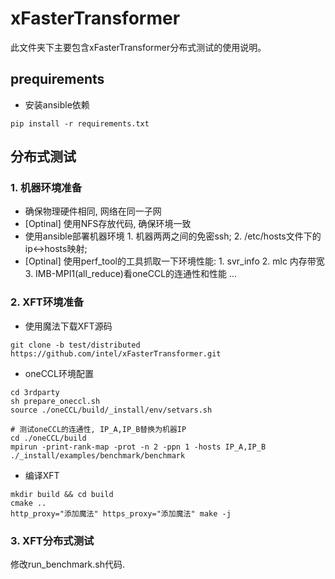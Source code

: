 # xFasterTransformer

此文件夹下主要包含xFasterTransformer分布式测试的使用说明。

## prequirements
- 安装ansible依赖
```shell
pip install -r requirements.txt
```

## 分布式测试

### 1. 机器环境准备
- 确保物理硬件相同, 网络在同一子网
- [Optinal] 使用NFS存放代码, 确保环境一致
- 使用ansible部署机器环境 1. 机器两两之间的免密ssh; 2. /etc/hosts文件下的 ip<->hosts映射;
- [Optinal] 使用perf_tool的工具抓取一下环境性能:
      1. svr_info
      2. mlc 内存带宽
      3. IMB-MPI1(all_reduce)看oneCCL的连通性和性能
      ...

### 2. XFT环境准备
- 使用魔法下载XFT源码
```shell
git clone -b test/distributed https://github.com/intel/xFasterTransformer.git
```
- oneCCL环境配置
```shell
cd 3rdparty
sh prepare_oneccl.sh
source ./oneCCL/build/_install/env/setvars.sh

# 测试oneCCL的连通性, IP_A,IP_B替换为机器IP
cd ./oneCCL/build
mpirun -print-rank-map -prot -n 2 -ppn 1 -hosts IP_A,IP_B ./_install/examples/benchmark/benchmark
```
- 编译XFT
```shell
mkdir build && cd build
cmake ..
http_proxy="添加魔法" https_proxy="添加魔法" make -j
```

### 3. XFT分布式测试
修改run_benchmark.sh代码.